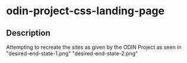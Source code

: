 # odin-project-css-landing-page

## Description
Attempting to recreate the sites as given by the ODIN Project as seen in
"desired-end-state-1.png"
"desired-end-state-2.png"



